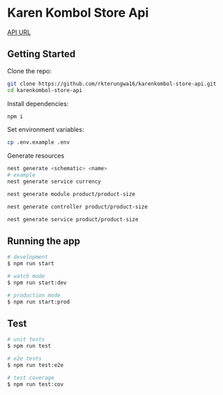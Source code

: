# Karen Kombol Store Api

[API URL](https://karenkombol-store-api-production.up.railway.app/api/v1)

## Getting Started

Clone the repo:

```bash
git clone https://github.com/rkterungwa16/karenkombol-store-api.git
cd karenkombol-store-api 
```

Install dependencies:
```bash
npm i
```

Set environment variables:

```bash
cp .env.example .env
```

Generate resources
```bash
nest generate <schematic> <name>
# example
nest generate service currency

nest generate module product/product-size

nest generate controller product/product-size

nest generate service product/product-size 
```

## Running the app

```bash
# development
$ npm run start

# watch mode
$ npm run start:dev

# production mode
$ npm run start:prod
```

## Test

```bash
# unit tests
$ npm run test

# e2e tests
$ npm run test:e2e

# test coverage
$ npm run test:cov
```
